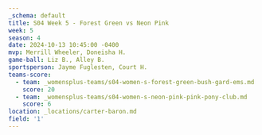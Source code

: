 ```yaml
---
_schema: default
title: S04 Week 5 - Forest Green vs Neon Pink
week: 5
season: 4
date: 2024-10-13 10:45:00 -0400
mvp: Merrill Wheeler, Doneisha H.
game-ball: Liz B., Alley B.
sportsperson: Jayme Fuglesten, Court H.
teams-score:
  - team: _womensplus-teams/s04-women-s-forest-green-bush-gard-ems.md
    score: 20
  - team: _womensplus-teams/s04-women-s-neon-pink-pink-pony-club.md
    score: 6
location: _locations/carter-baron.md
field: '1'
---
```

